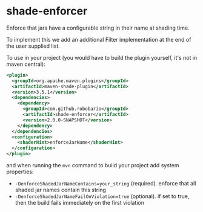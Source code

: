 # shade-enforcer

Enforce that jars have a configurable string in their name at shading time.

To implement this we add an additional Filter implementation at the end of the user supplied list.

To use in your project (you would have to build the plugin yourself, it's not in maven central):

```xml
<plugin>
  <groupId>org.apache.maven.plugins</groupId>
  <artifactId>maven-shade-plugin</artifactId>
  <version>3.5.1</version>
  <dependencies>
    <dependency>
      <groupId>com.github.robobario</groupId>
      <artifactId>shade-enforcer</artifactId>
      <version>2.0.0-SNAPSHOT</version>
    </dependency>
  </dependencies>
  <configuration>
    <shaderHint>enforceJarName</shaderHint>
  </configuration>
</plugin>
```

and when running the `mvn` command to build your project add system properties:

- `-DenforceShadedJarNameContains=your_string` (required). enforce that all shaded jar names contain this string
- `-DenforceShadedJarNameFailOnViolation=true` (optional). if set to true, then the build fails immediately on the first violation
